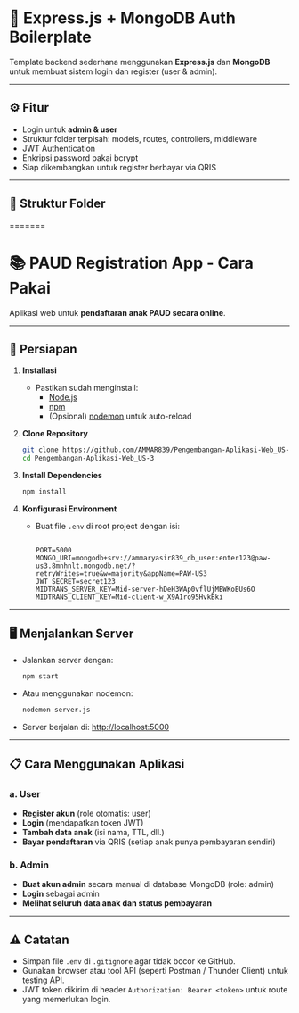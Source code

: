 # 🧩 Express.js + MongoDB Auth Boilerplate

Template backend sederhana menggunakan **Express.js** dan **MongoDB** untuk membuat sistem login dan register (user & admin).

---

## ⚙️ Fitur

- Login untuk **admin & user**
- Struktur folder terpisah: models, routes, controllers, middleware
- JWT Authentication
- Enkripsi password pakai bcrypt
- Siap dikembangkan untuk register berbayar via QRIS

---

## 📂 Struktur Folder

=======
# 📚 PAUD Registration App - Cara Pakai
Aplikasi web untuk **pendaftaran anak PAUD secara online**.

---

## 🚀 Persiapan

1. **Installasi**
    - Pastikan sudah menginstall:
      - [Node.js](https://nodejs.org/)
      - [npm](https://www.npmjs.com/)
      - (Opsional) [nodemon](https://nodemon.io/) untuk auto-reload

2. **Clone Repository**
    ```bash
    git clone https://github.com/AMMAR839/Pengembangan-Aplikasi-Web_US-3.git
    cd Pengembangan-Aplikasi-Web_US-3
    ```

3. **Install Dependencies**
    ```bash
    npm install
    ```

4. **Konfigurasi Environment**
    - Buat file `.env` di root project dengan isi:
      ```
      
      PORT=5000
      MONGO_URI=mongodb+srv://ammaryasir839_db_user:enter123@paw-us3.8mnhnlt.mongodb.net/?retryWrites=true&w=majority&appName=PAW-US3
      JWT_SECRET=secret123
      MIDTRANS_SERVER_KEY=Mid-server-hDeH3WAp0vflUjMBWKoEUs6O
      MIDTRANS_CLIENT_KEY=Mid-client-w_X9A1ro95HvkBki

      ```

---

## 🖥️ Menjalankan Server

- Jalankan server dengan:
  ```bash
  npm start
  ```
- Atau menggunakan nodemon:
  ```bash
  nodemon server.js
  ```

- Server berjalan di: [http://localhost:5000](http://localhost:5000)

---

## 📋 Cara Menggunakan Aplikasi

### a. User
- **Register akun** (role otomatis: user)
- **Login** (mendapatkan token JWT)
- **Tambah data anak** (isi nama, TTL, dll.)
- **Bayar pendaftaran** via QRIS (setiap anak punya pembayaran sendiri)

### b. Admin
- **Buat akun admin** secara manual di database MongoDB (role: admin)
- **Login** sebagai admin
- **Melihat seluruh data anak dan status pembayaran**

---

## ⚠️ Catatan

- Simpan file `.env` di `.gitignore` agar tidak bocor ke GitHub.
- Gunakan browser atau tool API (seperti Postman / Thunder Client) untuk testing API.
- JWT token dikirim di header `Authorization: Bearer <token>` untuk route yang memerlukan login.


